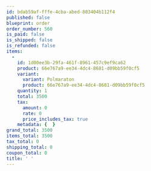 ```yaml
---
id: bdab59af-fffe-4cba-abed-803404b112f4
published: false
blueprint: order
order_number: 560
is_paid: false
is_shipped: false
is_refunded: false
items:
  -
    id: 1d00ee3b-29fa-461f-8961-457c9ef9ca62
    product: 66e767a9-ee34-4dc4-8681-d09bb59f0cf5
    variant:
      variant: Polmaraton
      product: 66e767a9-ee34-4dc4-8681-d09bb59f0cf5
    quantity: 1
    total: 3500
    tax:
      amount: 0
      rate: 0
      price_includes_tax: true
    metadata: {  }
grand_total: 3500
items_total: 3500
tax_total: 0
shipping_total: 0
coupon_total: 0
title: ' '
---
```

